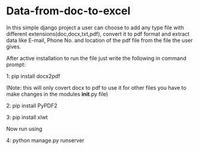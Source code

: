 # Data-from-doc-to-excel
In this simple django project a user can choose to add any type file with different extensions(doc,docx,txt,pdf), convert it to pdf format and extract data like E-mail, Phone No. and location of the pdf file from the file the user gives.



After active installation to run the file just write the following in command prompt:

1: pip install docx2pdf 

(Note: this will only covert docx to pdf to use it for other files you have to make changes in the modules __init__.py file)

2: pip install PyPDF2

3: pip install xlwt

Now run using 

4: python manage.py runserver

